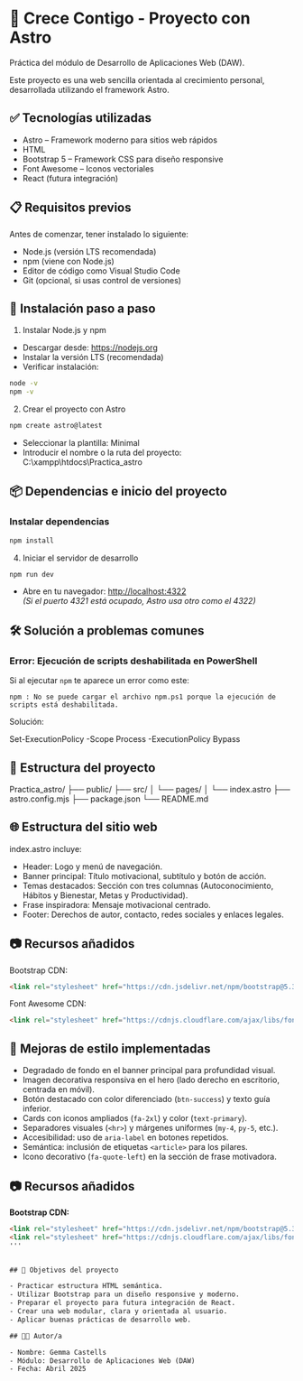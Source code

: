 # 🌱 Crece Contigo - Proyecto con Astro

Práctica del módulo de Desarrollo de Aplicaciones Web (DAW).

Este proyecto es una web sencilla orientada al crecimiento personal, desarrollada utilizando el framework Astro.

## ✅ Tecnologías utilizadas

- Astro – Framework moderno para sitios web rápidos
- HTML
- Bootstrap 5 – Framework CSS para diseño responsive
- Font Awesome – Iconos vectoriales
- React (futura integración)

## 📋 Requisitos previos
Antes de comenzar, tener instalado lo siguiente:

- Node.js (versión LTS recomendada)
- npm (viene con Node.js)
- Editor de código como Visual Studio Code
- Git (opcional, si usas control de versiones)


## 🔧 Instalación paso a paso

1. Instalar Node.js y npm
- Descargar desde: https://nodejs.org
- Instalar la versión LTS (recomendada)
- Verificar instalación:
```bash
node -v
npm -v
```

2. Crear el proyecto con Astro
```bash
npm create astro@latest
```

- Seleccionar la plantilla: Minimal
- Introducir el nombre o la ruta del proyecto: C:\xampp\htdocs\Practica_astro

## 📦 Dependencias e inicio del proyecto
### Instalar dependencias
```bash
npm install
```
4. Iniciar el servidor de desarrollo
```bash
npm run dev
```


- Abre en tu navegador: [http://localhost:4322](http://localhost:4322)  
  *(Si el puerto 4321 está ocupado, Astro usa otro como el 4322)*


## 🛠 Solución a problemas comunes

### Error: Ejecución de scripts deshabilitada en PowerShell

Si al ejecutar `npm` te aparece un error como este:

```plaintext
npm : No se puede cargar el archivo npm.ps1 porque la ejecución de scripts está deshabilitada.
```

Solución:

Set-ExecutionPolicy -Scope Process -ExecutionPolicy Bypass

## 📁 Estructura del proyecto

Practica_astro/
├── public/
├── src/
│   └── pages/
│       └── index.astro
├── astro.config.mjs
├── package.json
└── README.md

## 🌐 Estructura del sitio web

index.astro incluye:

 - Header: Logo y menú de navegación.
 - Banner principal: Título motivacional, subtítulo y botón de acción.
 - Temas destacados: Sección con tres columnas (Autoconocimiento, Hábitos y Bienestar, Metas y Productividad).
 - Frase inspiradora: Mensaje motivacional centrado.
 - Footer: Derechos de autor, contacto, redes sociales y enlaces legales.

## 📷 Recursos añadidos

Bootstrap CDN:

```html
<link rel="stylesheet" href="https://cdn.jsdelivr.net/npm/bootstrap@5.3.3/dist/css/bootstrap.min.css">
```
Font Awesome CDN:
```html
<link rel="stylesheet" href="https://cdnjs.cloudflare.com/ajax/libs/font-awesome/6.5.0/css/all.min.css">
```

## 🎨 Mejoras de estilo implementadas

- Degradado de fondo en el banner principal para profundidad visual.
- Imagen decorativa responsiva en el hero (lado derecho en escritorio, centrada en móvil).
- Botón destacado con color diferenciado (`btn-success`) y texto guía inferior.
- Cards con iconos ampliados (`fa-2xl`) y color (`text-primary`).
- Separadores visuales (`<hr>`) y márgenes uniformes (`my-4`, `py-5`, etc.).
- Accesibilidad: uso de `aria-label` en botones repetidos.
- Semántica: inclusión de etiquetas `<article>` para los pilares.
- Icono decorativo (`fa-quote-left`) en la sección de frase motivadora.

## 📷 Recursos añadidos

**Bootstrap CDN:**
```html
<link rel="stylesheet" href="https://cdn.jsdelivr.net/npm/bootstrap@5.3.3/dist/css/bootstrap.min.css">
<link rel="stylesheet" href="https://cdnjs.cloudflare.com/ajax/libs/font-awesome/6.5.0/css/all.min.css">
'''


## 🎯 Objetivos del proyecto

- Practicar estructura HTML semántica.
- Utilizar Bootstrap para un diseño responsive y moderno.
- Preparar el proyecto para futura integración de React.
- Crear una web modular, clara y orientada al usuario.
- Aplicar buenas prácticas de desarrollo web.

## 👩‍💻 Autor/a

- Nombre: Gemma Castells
- Módulo: Desarrollo de Aplicaciones Web (DAW)
- Fecha: Abril 2025